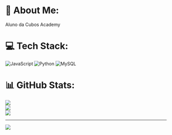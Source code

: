 # 💫 About Me:
Aluno da Cubos Academy


# 💻 Tech Stack:
![JavaScript](https://img.shields.io/badge/javascript-%23323330.svg?style=for-the-badge&logo=javascript&logoColor=%23F7DF1E) ![Python](https://img.shields.io/badge/python-3670A0?style=for-the-badge&logo=python&logoColor=ffdd54) ![MySQL](https://img.shields.io/badge/mysql-%2300000f.svg?style=for-the-badge&logo=mysql&logoColor=white)
# 📊 GitHub Stats:
![](https://github-readme-stats.vercel.app/api?username=LucasLameque&theme=vue&hide_border=false&include_all_commits=false&count_private=false)<br/>
![](https://github-readme-streak-stats.herokuapp.com/?user=LucasLameque&theme=vue&hide_border=false)<br/>
![](https://github-readme-stats.vercel.app/api/top-langs/?username=LucasLameque&theme=vue&hide_border=false&include_all_commits=false&count_private=false&layout=compact)

---
[![](https://visitcount.itsvg.in/api?id=LucasLameque&icon=0&color=0)](https://visitcount.itsvg.in)

<!-- Proudly created with GPRM ( https://gprm.itsvg.in ) -->